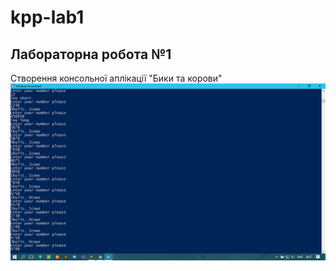 # kpp-lab1
Лабораторна робота №1
---
Створення консольної аплікації "Бики та корови"
![Image alt](https://github.com/VitaliyGreen/kpp-lab1/raw/master/Безымянный.png)
